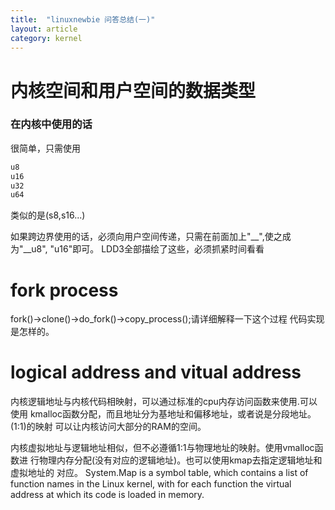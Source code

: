 ```yaml
---
title:  "linuxnewbie 问答总结(一)"
layout: article
category: kernel 
---
```


# 内核空间和用户空间的数据类型

### 在内核中使用的话
很简单，只需使用

```c
u8
u16
u32
u64
```
类似的是(s8,s16...)

如果跨边界使用的话，必须向用户空间传递，只需在前面加上"__",使之成为"__u8",
"u16"即可。
LDD3全部描绘了这些，必须抓紧时间看看

# fork process
fork()->clone()->do_fork()->copy_process();请详细解释一下这个过程
代码实现是怎样的。

# logical address and vitual address
内核逻辑地址与内核代码相映射，可以通过标准的cpu内存访问函数来使用.可以使用
kmalloc函数分配，而且地址分为基地址和偏移地址，或者说是分段地址。(1:1)的映射
可以让内核访问大部分的RAM的空间。

内核虚拟地址与逻辑地址相似，但不必遵循1:1与物理地址的映射。使用vmalloc函数进
行物理内存分配(没有对应的逻辑地址)。也可以使用kmap去指定逻辑地址和虚拟地址的
对应。
System.Map is a symbol table, which contains a list of function names in the
Linux kernel, with for each function the virtual address at which its code
is loaded in memory.
